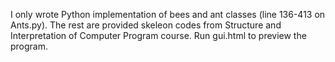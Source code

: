 I only wrote Python implementation of bees and ant classes (line 136-413 on Ants.py). The rest are provided skeleon codes from Structure and Interpretation of Computer Program course.
Run gui.html to preview the program.
